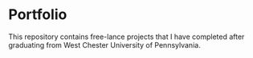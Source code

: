 # Portfolio
This repository contains free-lance projects that I have completed after graduating from West Chester University of Pennsylvania.
